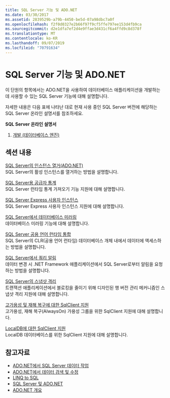 ```yaml
---
title: SQL Server 기능 및 ADO.NET
ms.date: 03/30/2017
ms.assetid: 2839529b-a79b-4450-be5d-07a98dbc7a0f
ms.openlocfilehash: f2f0d0327e2b66f97f9cf5ffe797ee153d4fb9ca
ms.sourcegitcommit: d2e1dfa7ef2d4e9ffae3d431cf6a4ffd9c8d378f
ms.translationtype: MT
ms.contentlocale: ko-KR
ms.lasthandoff: 09/07/2019
ms.locfileid: "70791634"
---
```

# <a name="sql-server-features-and-adonet"></a>SQL Server 기능 및 ADO.NET
이 단원의 항목에서는 ADO.NET을 사용하여 데이터베이스 애플리케이션을 개발하는 데 사용할 수 있는 SQL Server 기능에 대해 설명합니다.  
  
 자세한 내용은 다음 표에 나타난 대로 현재 사용 중인 SQL Server 버전에 해당하는 SQL Server 온라인 설명서를 참조하세요.  
  
 **SQL Server 온라인 설명서**  
  
1. [개발 (데이터베이스 엔진)](https://go.microsoft.com/fwlink/?LinkId=115245)  
  
## <a name="in-this-section"></a>섹션 내용  
 [SQL Server의 인스턴스 열거(ADO.NET)](enumerating-instances-of-sql-server.md)  
 SQL Server의 활성 인스턴스를 열거하는 방법을 설명합니다.  
  
 [SQL Server용 공급자 통계](provider-statistics-for-sql-server.md)  
 SQL Server 런타임 통계 가져오기 기능 지원에 대해 설명합니다.  
  
 [SQL Server Express 사용자 인스턴스](sql-server-express-user-instances.md)  
 SQL Server Express 사용자 인스턴스 지원에 대해 설명합니다.  
  
 [SQL Server에서 데이터베이스 미러링](database-mirroring-in-sql-server.md)  
 데이터베이스 미러링 기능에 대해 설명합니다.  
  
 [SQL Server 공용 언어 런타임 통합](sql-server-common-language-runtime-integration.md)  
 SQL Server의 CLR(공용 언어 런타임) 데이터베이스 개체 내에서 데이터에 액세스하는 방법을 설명합니다.  
  
 [SQL Server에서 쿼리 알림](query-notifications-in-sql-server.md)  
 데이터 변경 시 .NET Framework 애플리케이션에서 SQL Server로부터 알림을 요청하는 방법을 설명합니다.  
  
 [SQL Server의 스냅샷 격리](snapshot-isolation-in-sql-server.md)  
 트랜잭션 애플리케이션에서 블로킹을 줄이기 위해 디자인된 행 버전 관리 메커니즘인 스냅샷 격리 지원에 대해 설명합니다.  
  
 [고가용성 및 재해 복구에 대한 SqlClient 지원](sqlclient-support-for-high-availability-disaster-recovery.md)  
 고가용성, 재해 복구(AlwaysOn) 가용성 그룹을 위한 SqlClient 지원에 대해 설명합니다.  
  
 [LocalDB에 대한 SqlClient 지원](sqlclient-support-for-localdb.md)  
 LocalDB 데이터베이스를 위한 SqlClient 지원에 대해 설명합니다.  
  
## <a name="see-also"></a>참고자료

- [ADO.NET에서 SQL Server 데이터 작업](sql-server-data-operations.md)
- [ADO.NET에서 데이터 검색 및 수정](../retrieving-and-modifying-data.md)
- [LINQ to SQL](./linq/index.md)
- [SQL Server 및 ADO.NET](index.md)
- [ADO.NET 개요](../ado-net-overview.md)
